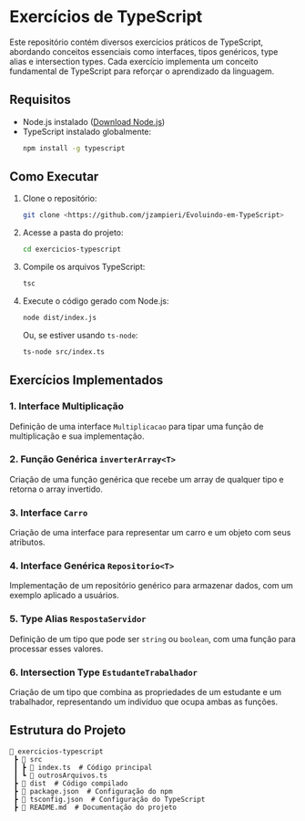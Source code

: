 # Exercícios de TypeScript

Este repositório contém diversos exercícios práticos de TypeScript, abordando conceitos essenciais como interfaces, tipos genéricos, type alias e intersection types. Cada exercício implementa um conceito fundamental de TypeScript para reforçar o aprendizado da linguagem.

## Requisitos

- Node.js instalado ([Download Node.js](https://nodejs.org/))
- TypeScript instalado globalmente:
  ```sh
  npm install -g typescript
  ```

## Como Executar

1. Clone o repositório:
   ```sh
   git clone <https://github.com/jzampieri/Evoluindo-em-TypeScript>
   ```
2. Acesse a pasta do projeto:
   ```sh
   cd exercicios-typescript
   ```
3. Compile os arquivos TypeScript:
   ```sh
   tsc
   ```
4. Execute o código gerado com Node.js:
   ```sh
   node dist/index.js
   ```
   Ou, se estiver usando `ts-node`:
   ```sh
   ts-node src/index.ts
   ```

## Exercícios Implementados

### 1. Interface Multiplicação
Definição de uma interface `Multiplicacao` para tipar uma função de multiplicação e sua implementação.

### 2. Função Genérica `inverterArray<T>`
Criação de uma função genérica que recebe um array de qualquer tipo e retorna o array invertido.

### 3. Interface `Carro`
Criação de uma interface para representar um carro e um objeto com seus atributos.

### 4. Interface Genérica `Repositorio<T>`
Implementação de um repositório genérico para armazenar dados, com um exemplo aplicado a usuários.

### 5. Type Alias `RespostaServidor`
Definição de um tipo que pode ser `string` ou `boolean`, com uma função para processar esses valores.

### 6. Intersection Type `EstudanteTrabalhador`
Criação de um tipo que combina as propriedades de um estudante e um trabalhador, representando um indivíduo que ocupa ambas as funções.

## Estrutura do Projeto
```
📁 exercicios-typescript
 ┣ 📁 src
 ┃ ┣ 📜 index.ts  # Código principal
 ┃ ┗ 📜 outrosArquivos.ts
 ┣ 📁 dist  # Código compilado
 ┣ 📜 package.json  # Configuração do npm
 ┣ 📜 tsconfig.json  # Configuração do TypeScript
 ┣ 📜 README.md  # Documentação do projeto
```

